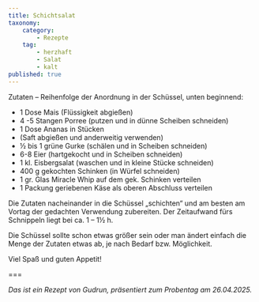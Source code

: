 ```yaml
---
title: Schichtsalat
taxonomy:
    category:
        - Rezepte
    tag:
        - herzhaft
        - Salat
        - kalt
published: true
---
```


Zutaten – 	Reihenfolge der Anordnung in der Schüssel, 
		unten beginnend:

* 	1 Dose Mais (Flüssigkeit abgießen)
* 	4 -5 Stangen Porree (putzen und in dünne Scheiben schneiden)
* 	1 Dose Ananas in Stücken 
* 	(Saft abgießen und anderweitig verwenden)
* 	½ bis 1 grüne Gurke (schälen und in Scheiben schneiden)
* 	6-8 Eier (hartgekocht und in Scheiben schneiden)
* 	1 kl. Eisbergsalat (waschen und in kleine Stücke schneiden)
* 	400 g gekochten Schinken (in Würfel schneiden)
* 	1 gr. Glas Miracle Whip auf dem gek. Schinken verteilen
* 	1 Packung geriebenen Käse als oberen Abschluss verteilen

Die Zutaten nacheinander in die Schüssel „schichten“ und am besten am Vortag der gedachten Verwendung zubereiten.
Der Zeitaufwand fürs Schnippeln liegt bei ca. 1 – 1½ h. 

Die Schüssel sollte schon etwas größer sein oder man ändert einfach die Menge der Zutaten etwas ab, je nach Bedarf bzw. Möglichkeit.

Viel Spaß und guten Appetit!

===

_Das ist ein Rezept von Gudrun, präsentiert zum Probentag am 26.04.2025._